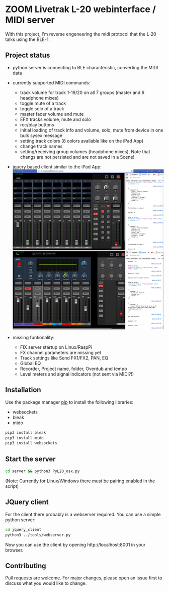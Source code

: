 # ZOOM Livetrak L-20 webinterface / MIDI server

With this project, I'm reverse engeneering the midi protocol that the L-20 talks using the BLE-1.

## Project status
* python server is connecting to BLE characteristic, converting the MIDI data
* currently supported MIDI commands:
    - track volume for track 1-19/20 on all 7 groups (master and 6 headphone mixes)
    - toggle mute of a track
    - toggle solo of a track
    - master fader volume and mute
    - EFX tracks volume, mute and solo
    - rec/play buttons
    - initial loading of track info and volume, solo, mute from device in one bulk sysex message
    - setting track colors (8 colors available like on the iPad App)
    - change track names
    - setting/receiving group volumes (headphone mixes), Note that changs are not persisted and are not saved in a Scene!
* jquery based client similar to the iPad App:
![Screenshot1](doc/2023-07-08_screen1.png)
![Screenshot1](doc/2023-07-13_screen2.png)

* missing funtionality:
    - FIX server startup on Linux/RaspPi
    - FX channel parameters are missing yet
    - Track settings like Send FX1/FX2, PAN, EQ
    - Global EQ
    - Recorder, Project name, folder, Overdub and tempo
    - Level meters and signal indicators (not sent via MIDI?!)

## Installation

Use the package manager [pip](https://pip.pypa.io/en/stable/) to install the following libraries:
* websockets
* bleak
* mido

```bash
pip3 install bleak
pip3 install mido
pip3 install websockets
```

## Start the server

```bash
cd server && python3 PyL20_osx.py
```

(Note: Currently for Linux/Windows there must be pairing enabled in the script)

## JQuery client
For the client there probably is a webserver required.
You can use a simple python server:

```bash
cd jquery_client
python3 ../tools/webserver.py
```

Now you can use the client by opening http://localhost:8001 in your browser.


## Contributing

Pull requests are welcome. For major changes, please open an issue first
to discuss what you would like to change.

